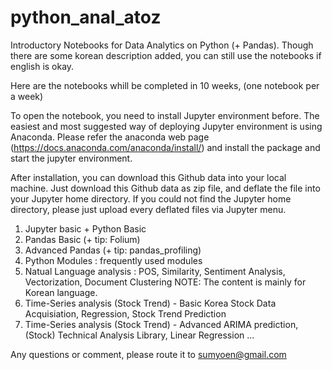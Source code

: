 # python_anal_atoz

Introductory Notebooks for Data Analytics on Python (+ Pandas).
Though there are some korean description added, you can still
use the notebooks if english is okay.


Here are the notebooks whill be completed in 10 weeks,
(one notebook per a week)

To open the notebook, you need to install Jupyter environment before.
The easiest and most suggested way of deploying Jupyter environment is using Anaconda.
Please refer the anaconda web page (https://docs.anaconda.com/anaconda/install/) and 
install the package and start the jupyter environment. 

After installation, you can download this Github data into your local machine.
Just download this Github data as zip file, and deflate the file into your Jupyter home directory.
If you could not find the Jupyter home directory, please just upload every deflated files 
via Jupyter menu.


1. Jupyter basic + Python Basic
2. Pandas Basic (+ tip: Folium)
3. Advanced Pandas (+ tip: pandas_profiling)
4. Python Modules : frequently used modules
5. Natual Language analysis : POS, Similarity, Sentiment Analysis, Vectorization, Document Clustering
    NOTE: The content is mainly for Korean language.
6. Time-Series analysis (Stock Trend) - Basic
    Korea Stock Data Acquisiation, Regression, Stock Trend Prediction
7. Time-Series analysis (Stock Trend) - Advanced 
    ARIMA prediction, (Stock) Technical Analysis Library, Linear Regression 
...


Any questions or comment, please route it to sumyoen@gmail.com




